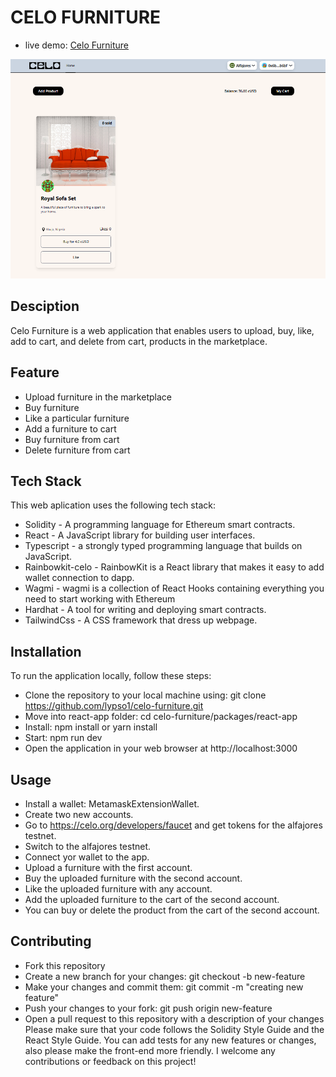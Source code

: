 # CELO FURNITURE
- live demo: [Celo Furniture](https://celo-furniture-react-app.vercel.app/)

  
![](https://github.com/lypso1/celo-furniture/blob/main/Screenshot%202023-06-28%20192939.png)

## Desciption
Celo Furniture is a web application that enables users to upload, buy, like, add to cart, and delete from cart, products in the marketplace. 

## Feature
- Upload furniture in the marketplace
- Buy furniture
- Like a particular furniture
- Add a furniture to cart
- Buy furniture from cart
- Delete furniture from cart

## Tech Stack
This web aplication uses the following tech stack:
- Solidity - A programming language for Ethereum smart contracts.
- React - A JavaScript library for building user interfaces.
- Typescript - a strongly typed programming language that builds on JavaScript.
- Rainbowkit-celo - RainbowKit is a React library that makes it easy to add wallet connection to dapp.
- Wagmi - wagmi is a collection of React Hooks containing everything you need to start working with Ethereum
- Hardhat - A tool for writing and deploying smart contracts.
- TailwindCss - A CSS framework that dress up webpage.

## Installation
To run the application locally, follow these steps:

- Clone the repository to your local machine using: git clone https://github.com/lypso1/celo-furniture.git
- Move into react-app folder: cd celo-furniture/packages/react-app
- Install: npm install or yarn install
- Start: npm run dev
- Open the application in your web browser at http://localhost:3000

## Usage
- Install a wallet: MetamaskExtensionWallet.
- Create two new accounts.
- Go to https://celo.org/developers/faucet and get tokens for the alfajores testnet.
- Switch to the alfajores testnet.
- Connect yor wallet to the app.
- Upload a furniture with the first account.
- Buy the uploaded furniture with the second account.
- Like the uploaded furniture with any account.
- Add the uploaded furniture to the cart of the second account.
- You can buy or delete the product from the cart of the second account.

## Contributing
- Fork this repository
- Create a new branch for your changes: git checkout -b new-feature
- Make your changes and commit them: git commit -m "creating new feature"
- Push your changes to your fork: git push origin new-feature
- Open a pull request to this repository with a description of your changes
Please make sure that your code follows the Solidity Style Guide and the React Style Guide. You can add tests for any new features or changes, also please make the front-end more friendly. I welcome any contributions or feedback on this project!
